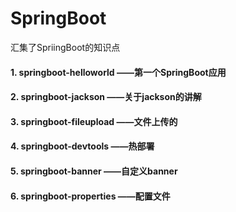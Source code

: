 # SpringBoot
汇集了SpriingBoot的知识点

#### 1. springboot-helloworld ——第一个SpringBoot应用
#### 2. springboot-jackson    ——关于jackson的讲解
#### 3. springboot-fileupload ——文件上传的
#### 4. springboot-devtools   ——热部署
#### 5. springboot-banner     ——自定义banner
#### 6. springboot-properties ——配置文件